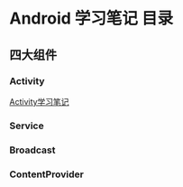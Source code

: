 # Android 学习笔记 目录

## 四大组件

### Activity   

[Activity学习笔记](Activity学习笔记.md)

### Service

### Broadcast

### ContentProvider